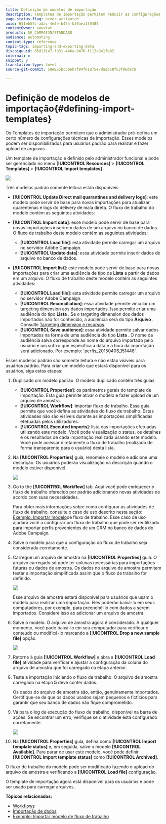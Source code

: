 ```yaml
---
title: Definição de modelos de importação
description: Templates de importação permitem reduzir as configurações necessárias e importar dados mais rapidamente.
page-status-flag: never-activated
uuid: 651eb57c-adac-4e3e-b454-b39aea1f0484
contentOwner: sauviat
products: SG_CAMPAIGN/STANDARD
audience: automating
content-type: reference
topic-tags: importing-and-exporting-data
discoiquuid: 85d13147-fb31-446a-8476-f112c841fb82
internal: n
snippet: y
translation-type: tm+mt
source-git-commit: 68e825bc3b6b7f94f61875e7da2bc8f63f06d9cb

---
```



# Definição de modelos de importação{#defining-import-templates}

Os Templates de importação permitem que o administrador pré-defina um certo número de configurações técnicas de importação. Esses modelos podem ser disponibilizados para usuários padrão para realizar e fazer upload de arquivos.

Um template de importação é definido pelo administrador funcional e pode ser gerenciado no menu **[!UICONTROL Resources]** > **[!UICONTROL Templates]** > **[!UICONTROL Import templates]** .

![](assets/import_template_list.png)

Três modelos padrão somente leitura estão disponíveis:

* **[!UICONTROL Update Direct mail quarantines and delivery logs]**: este modelo pode servir de base para novas importações para atualizar quarentenas e logs do delivery de mala direta. O fluxo de trabalho do modelo contém as seguintes atividades:
* **[!UICONTROL Import data]**: esse modelo pode servir de base para novas importações inserirem dados de um arquivo no banco de dados. O fluxo de trabalho deste modelo contém as seguintes atividades:

   * **[!UICONTROL Load file]**: esta atividade permite carregar um arquivo no servidor Adobe Campaign.
   * **[!UICONTROL Update data]**: essa atividade permite inserir dados do arquivo no banco de dados.

* **[!UICONTROL Import list]**: este modelo pode servir de base para novas importações para criar uma audiência de tipo de **Lista** a partir de dados em um arquivo. O fluxo de trabalho deste modelo contém as seguintes atividades:

   * **[!UICONTROL Load file]**: esta atividade permite carregar um arquivo no servidor Adobe Campaign.
   * **[!UICONTROL Reconciliation]**: essa atividade permite vincular um targeting dimension aos dados importados. Isso permite criar uma audiência do tipo **Lista** . Se o targeting dimension dos dados importados não for conhecido, a audiência será do tipo **Arquivo** . Consulte [Targeting dimension e recursos](../../automating/using/query.md#targeting-dimensions-and-resources).
   * **[!UICONTROL Save audience]**: essa atividade permite salvar dados importados na forma de uma audiência do tipo **Lista** . O nome da audiência salva corresponde ao nome do arquivo importado pelo usuário e um sufixo que especifica a data e a hora da importação será adicionado. Por exemplo: &#39;perfis_20150406_151448&#39;.

Esses modelos padrão são somente leitura e não estão visíveis para usuários padrão. Para criar um modelo que estará disponível para os usuários, siga estas etapas:

1. Duplicado um modelo padrão. O modelo duplicado contém três guias:

   * **[!UICONTROL Properties]**: os parâmetros gerais do template de importação. Esta guia permite ativar o modelo e fazer upload de um arquivo de amostra.
   * **[!UICONTROL Workflow]**: importar fluxo de trabalho. Essa guia permite que você defina as atividades do fluxo de trabalho. Estas atividades não são visíveis durante as importações simplificadas efetuadas pelos utilizadores.
   * **[!UICONTROL Executed imports]**: lista das importações efetuadas utilizando este modelo. Você pode visualização o status, os detalhes e os resultados de cada importação realizada usando este modelo. Você pode acessar diretamente o fluxo de trabalho (realizado de forma transparente para o usuário) desta lista.

1. Na **[!UICONTROL Properties]** guia, renomeie o modelo e adicione uma descrição. Os usuários poderão visualização na descrição quando o modelo estiver disponível.

   ![](assets/simplified_import_model1.png)

1. Go to the **[!UICONTROL Workflow]** tab. Aqui você pode enriquecer o fluxo de trabalho oferecido por padrão adicionando novas atividades de acordo com suas necessidades.

   Para obter mais informações sobre como configurar as atividades de fluxo de trabalho, consulte o caso de uso descrito nesta seção: [Exemplo: Importar modelo](../../automating/using/importing-data.md#example--import-workflow-template)de fluxo de trabalho. Esse caso de uso ajudará você a configurar um fluxo de trabalho que pode ser reutilizado para importar perfis provenientes de um CRM no banco de dados do Adobe Campaign.

1. Salve o modelo para que a configuração do fluxo de trabalho seja considerada corretamente.
1. Carregue um arquivo de amostra na **[!UICONTROL Properties]** guia. O arquivo carregado só pode ter colunas necessárias para importações futuras ou dados de amostra. Os dados no arquivo de amostra permitem testar a importação simplificada assim que o fluxo de trabalho for definido.

   ![](assets/import_template_sample.png)

   Esse arquivo de amostra estará disponível para usuários que usam o modelo para realizar uma importação. Eles poderão baixá-lo em seus computadores, por exemplo, para preenchê-lo com dados a serem importados. Considere isso ao adicionar um arquivo de amostra.

1. Salve o modelo. O arquivo de amostra agora é considerado. A qualquer momento, você pode baixá-lo em seu computador para verificar o conteúdo ou modificá-lo marcando a **[!UICONTROL Drop a new sample file]** opção.

   ![](assets/simplified_import_model2.png)

1. Retorne à guia **[!UICONTROL Workflow]** e abra a **[!UICONTROL Load file]** atividade para verificar e ajustar a configuração da coluna do arquivo de amostra que foi carregado na etapa anterior.
1. Teste a importação iniciando o fluxo de trabalho. O arquivo de amostra carregado na etapa **5** deve conter dados.

   Os dados do arquivo de amostra são, então, genuinamente importados. Certifique-se de que os dados usados sejam pequenos e fictícios para garantir que seu banco de dados não fique comprometido.

1. Vá para o log de execução do fluxo de trabalho, disponível na barra de ações. Se encontrar um erro, verifique se o atividade está configurado corretamente.

   ![](assets/simplified_import_model3.png)

1. Na **[!UICONTROL Properties]** guia, defina como **[!UICONTROL Import template status]** e, em seguida, salve o modelo **[!UICONTROL Available]**. Para parar de usar este modelo, você pode definir **[!UICONTROL Import template status]** como **[!UICONTROL Archived]**.

O fluxo de trabalho do modelo pode ser modificado fazendo o upload do arquivo de amostra e verificando a **[!UICONTROL Load file]** configuração.

O template de importação agora está disponível para os usuários e pode ser usado para carregar arquivos.

**Tópicos relacionados:**

* [Workflows](../../automating/using/get-started-workflows.md)
* [Importação de dados](../../automating/using/importing-data.md)
* [Exemplo: Importar modelo de fluxo de trabalho](../../automating/using/importing-data.md#example--import-workflow-template)

